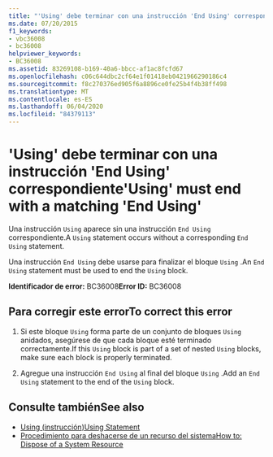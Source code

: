 ```yaml
---
title: "'Using' debe terminar con una instrucción 'End Using' correspondiente"
ms.date: 07/20/2015
f1_keywords:
- vbc36008
- bc36008
helpviewer_keywords:
- BC36008
ms.assetid: 83269108-b169-40a6-bbcc-af1ac8fcfd67
ms.openlocfilehash: c06c644dbc2cf64e1f01418eb0421966290186c4
ms.sourcegitcommit: f8c270376ed905f6a8896ce0fe25b4f4b38ff498
ms.translationtype: MT
ms.contentlocale: es-ES
ms.lasthandoff: 06/04/2020
ms.locfileid: "84379113"
---
```

# <a name="using-must-end-with-a-matching-end-using"></a><span data-ttu-id="9ac46-102">'Using' debe terminar con una instrucción 'End Using' correspondiente</span><span class="sxs-lookup"><span data-stu-id="9ac46-102">'Using' must end with a matching 'End Using'</span></span>
<span data-ttu-id="9ac46-103">Una instrucción `Using` aparece sin una instrucción `End Using` correspondiente.</span><span class="sxs-lookup"><span data-stu-id="9ac46-103">A `Using` statement occurs without a corresponding `End Using` statement.</span></span>  
  
 <span data-ttu-id="9ac46-104">Una instrucción `End Using` debe usarse para finalizar el bloque `Using` .</span><span class="sxs-lookup"><span data-stu-id="9ac46-104">An `End Using` statement must be used to end the `Using` block.</span></span>  
  
 <span data-ttu-id="9ac46-105">**Identificador de error:** BC36008</span><span class="sxs-lookup"><span data-stu-id="9ac46-105">**Error ID:** BC36008</span></span>  
  
## <a name="to-correct-this-error"></a><span data-ttu-id="9ac46-106">Para corregir este error</span><span class="sxs-lookup"><span data-stu-id="9ac46-106">To correct this error</span></span>  
  
1. <span data-ttu-id="9ac46-107">Si este bloque `Using` forma parte de un conjunto de bloques `Using` anidados, asegúrese de que cada bloque esté terminado correctamente.</span><span class="sxs-lookup"><span data-stu-id="9ac46-107">If this `Using` block is part of a set of nested `Using` blocks, make sure each block is properly terminated.</span></span>  
  
2. <span data-ttu-id="9ac46-108">Agregue una instrucción `End Using` al final del bloque `Using` .</span><span class="sxs-lookup"><span data-stu-id="9ac46-108">Add an `End Using` statement to the end of the `Using` block.</span></span>  
  
## <a name="see-also"></a><span data-ttu-id="9ac46-109">Consulte también</span><span class="sxs-lookup"><span data-stu-id="9ac46-109">See also</span></span>

- [<span data-ttu-id="9ac46-110">Using (instrucción)</span><span class="sxs-lookup"><span data-stu-id="9ac46-110">Using Statement</span></span>](../language-reference/statements/using-statement.md)
- [<span data-ttu-id="9ac46-111">Procedimiento para deshacerse de un recurso del sistema</span><span class="sxs-lookup"><span data-stu-id="9ac46-111">How to: Dispose of a System Resource</span></span>](../programming-guide/language-features/control-flow/how-to-dispose-of-a-system-resource.md)
